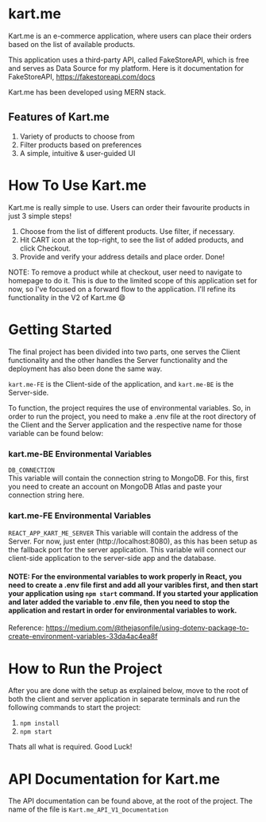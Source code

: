 # kart.me

Kart.me is an e-commerce application, where users can place their orders based on the list of available products.

This application uses a third-party API, called FakeStoreAPI, which is free and serves as Data Source for my platform. Here is it documentation for FakeStoreAPI, https://fakestoreapi.com/docs

Kart.me has been developed using MERN stack.

## Features of Kart.me

1. Variety of products to choose from
2. Filter products based on preferences
3. A simple, intuitive & user-guided UI

# How To Use Kart.me

Kart.me is really simple to use. Users can order their favourite products in just 3 simple steps!

1. Choose from the list of different products. Use filter, if necessary.
2. Hit CART icon at the top-right, to see the list of added products, and click Checkout.
3. Provide and verify your address details and place order. Done!

NOTE: To remove a product while at checkout, user need to navigate to homepage to do it. This is due to the limited scope of this application set for now, so I've focused on a forward flow to the application. I'll refine its functionality in the V2 of Kart.me :smile:

# Getting Started

The final project has been divided into two parts, one serves the Client functionality and the other handles the Server functionality and the deployment has also been done the same way.

`kart.me-FE` is the Client-side of the application, and `kart.me-BE` is the Server-side.

To function, the project requires the use of environmental variables. So, in order to run the project, you need to make a .env file at the root directory of the Client and the Server application and the respective name for those variable can be found below:

### kart.me-BE Environmental Variables

`DB_CONNECTION`  
This variable will contain the connection string to MongoDB. For this, first you need to create an account on MongoDB Atlas and paste your connection string here.

### kart.me-FE Environmental Variables

`REACT_APP_KART_ME_SERVER`
This variable will contain the address of the Server. For now, just enter (http://localhost:8080), as this has been setup as the fallback port for the server application. This variable will connect our client-side application to the server-side app and the database.

#### NOTE: For the environmental variables to work properly in React, you need to create a .env file first and add all your varibles first, and then start your application using `npm start` command. If you started your application and later added the variable to .env file, then you need to stop the application and restart in order for environmental variables to work.

Reference: https://medium.com/@thejasonfile/using-dotenv-package-to-create-environment-variables-33da4ac4ea8f

# How to Run the Project

After you are done with the setup as explained below, move to the root of both the client and server application in separate terminals and run the following commands to start the project:

1. `npm install`
2. `npm start`

Thats all what is required. Good Luck!

# API Documentation for Kart.me

The API documentation can be found above, at the root of the project. The name of the file is `Kart.me_API_V1_Documentation`
